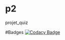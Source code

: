 # p2
projet_quiz

#Badges
[![Codacy Badge](https://app.codacy.com/project/badge/Grade/34fec4090a97456c8fc0757701ec8ceb)](https://www.codacy.com/gh/akkivanguu/p2/dashboard?utm_source=github.com&amp;utm_medium=referral&amp;utm_content=akkivanguu/p2&amp;utm_campaign=Badge_Grade)

